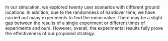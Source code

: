 In our simulation, we explored twenty user scenarios with different ground locations. In addition, due to the randomness of handover time, we have carried out many experiments to find the mean value. There may be a slight gap between the results of a single experiment or different times of experiments and ours. However, overall, the experimental results fully prove the effectiveness of our proposed strategy. 
